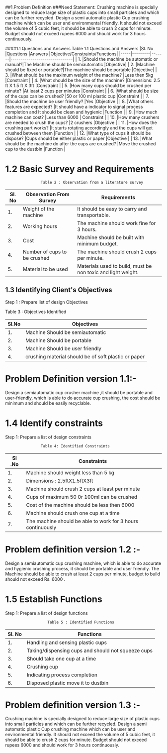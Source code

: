  ##1.Problem Definition
 ###Need Statement:
 Crushing machine is specially designed to reduce large size of plastic cups into small particles and which can be further recycled. Design a semi automatic plastic Cup crushing machine which can be user and environmental friendly. It should not exceed the volume of 5 cubic feet, it should be able to crush 2 cups for minute. Budget should not exceed rupees 6000 and  should work for 3 hours continuously.

####1.1 Questions and Answers
                Table 1.1 Questions and Answers 
|Sl. No |Questions |Answers |Objective/Constraints/Functions|
|-----|---------|-------|-------------------------------|
|  1. |Should the machine be automatic or manual?|The Machine should be semiautomatic |Objective|
|  2. |Machine should be fixed or portable?|The machine should be portable |Objective|
|  3. |What should be the maximum weight of the machine? |Less then 5kg |Constraint |
|  4. |What should be the size of the machine? |Dimensions: 2.5 ft  X 1.5 ft X 3ft |Constraint |
|  5. |How many cups should be crushed per minute? |At least 2 cups per minutes |Constraint |
|  6. |What should be size of the cups can be crushed? |50 or 100 ml plastic cup |Constraint |
|  7. |Should the machine be user friendly? |Yes |Objective |
|  8. |What others features are expected? |It should have a indicator to signal process completion and It should be clean and hygienic |Function |
|  9. |How much machine can cost? |Less than 6000 | Constraint |
| 10. |How many crushers are needed to crush the cups? |2 crushers |Objective |
| 11. |How does the crushing part works? |It starts rotating accordingly and the cups will get crushed between them |Function |
| 12. |What type of cups it should be dispose? |Cups should be either plastic or paper |Objective |
| 13. |What should be the machine do after the cups are crushed? |Move the crushed cup to the dustbin |Function |

# 1.2 Basic Survey and Requirements
                    Table 2 : Observation from a literature survey
| Sl. No| Observation From Survey| Requirements|
|-------|------------------------|-------------|
|   1.  |Weight of the machine   |It should be easy to carry and transportable.|
|   2.  |  Working hours         |The machine should work fine for 3 hours.|                     
|   3.  | Cost                   |Machine should be built with minimum budget.|            
|   4.  | Number of cups to be crushed| The machine should crush 2 cups per minute.|                                      
|   5.  | Material to be used |Materials used to build, must be non toxic and light weight.|              
## 1.3 Identifying Client's Objectives
Step 1 : Prepare list of design Objectives

Table 3 : Objectives Identified

| Sl.No | Objectives |
|-------|------------|
|   1.  | Machine Should be semiautomatic |
|   2.  | Machine Should be portable |
|   3.  | Machine Should be user friendly |
|   4.  | crushing material should be of soft plastic or paper|

#  Problem Definition version 1.1:-
 Design a semiautomatic cup crusher machine ,it should be portable and user-friendly, which is able to do accurate cup crushing, the cost should be minimum and should be easily recyclable.

# 1.4 Identify constraints
Step 1: Prepare a list of design constraints

                    Table 4: Identified Constraints

| Sl .No | Constraints |
|--------|-------------|
|   1.   | Machine should weight less than 5 kg |
|   2.   | Dimensions : 2.5ftX1.5ftX3ft |
|   3.   | Machine should crush 2 cups at least per minute |
|   4.   | Cups of maximum 50 0r 100ml can be crushed |
|   5.   | Cost of the machine should be less then 6000 |
|   6.   |Machine should crush one cup at a time|
|   7.   |The machine should be able to work for 3 hours continuously|

# Problem definition version 1.2 :-
Design a semiautomatic cup crushing machine, which is able to do accurate and hygienic crushing process, it should be portable and user friendly. The Machine should be able to crush at least 2 cups per minute, budget to build should not exceed Rs. 6000 .

# 1.5 Establish Functions
Step 1: Prepare a list of design functions

                       Table 5 : Identified Functions
| Sl. No | Functions |
|--------|-----------|
|   1.   | Handling and sensing plastic cups |
|   2.   | Taking/dispensing cups and should not squeeze cups |
|   3.   | Should take one cup at a time |
|   4.   | Crushing cup |
|   5.   | Indicating process completion |
|   6.   | Disposed plastic move it to dustbin |

# Problem definition version 1.3 :-
Crushing machine is specially designed to reduce large size of plastic cups into small particles and which can be further recycled. Design a semi automatic plastic Cup crushing machine which can be user and environmental friendly. It should not exceed the volume of 5 cubic feet, it should be able to crush 2 cups for minute. Budget should not exceed rupees 6000 and  should work for 3 hours continuously.



